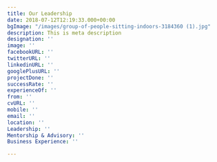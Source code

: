 ```yaml
---
title: Our Leadership
date: 2018-07-12T12:19:33.000+00:00
bgImage: "/images/group-of-people-sitting-indoors-3184360 (1).jpg"
description: This is meta description
designation: ''
image: ''
facebookURL: ''
twitterURL: ''
linkedinURL: ''
googlePlusURL: ''
projectDone: ''
successRate: ''
experienceOf: ''
from: ''
cvURL: ''
mobile: ''
email: ''
location: ''
Leadership: ''
Mentorship & Advisory: ''
Business Experience: ''

---
```

